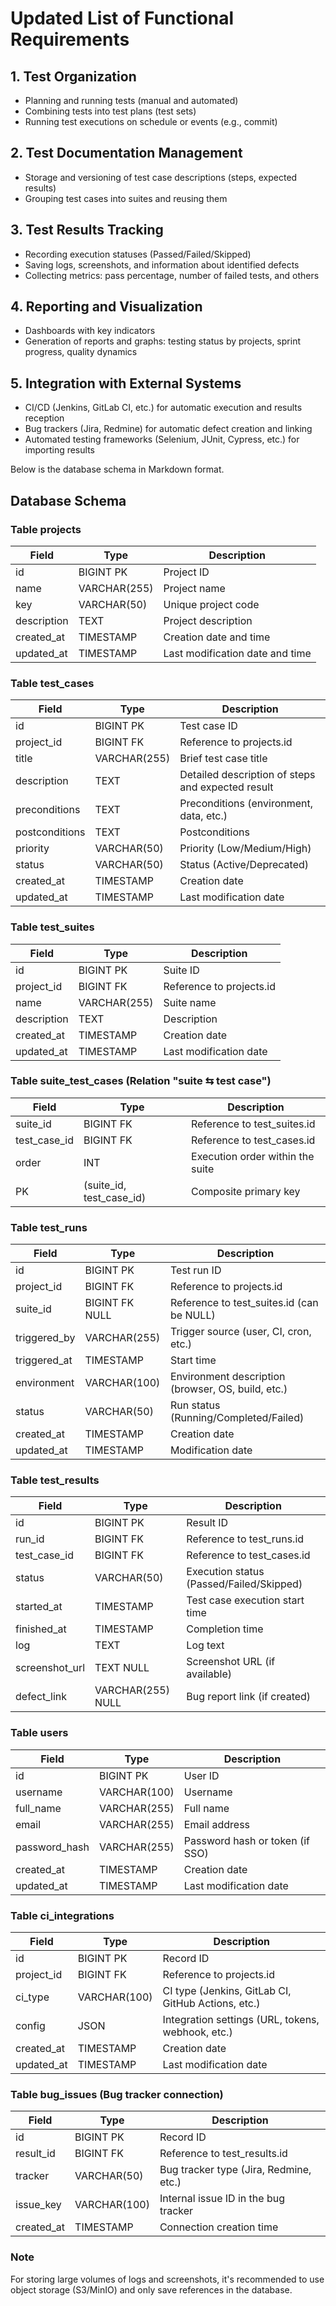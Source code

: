 # Updated List of Functional Requirements

## 1. Test Organization
- Planning and running tests (manual and automated)
- Combining tests into test plans (test sets)
- Running test executions on schedule or events (e.g., commit)

## 2. Test Documentation Management
- Storage and versioning of test case descriptions (steps, expected results)
- Grouping test cases into suites and reusing them

## 3. Test Results Tracking
- Recording execution statuses (Passed/Failed/Skipped)
- Saving logs, screenshots, and information about identified defects
- Collecting metrics: pass percentage, number of failed tests, and others

## 4. Reporting and Visualization
- Dashboards with key indicators
- Generation of reports and graphs: testing status by projects, sprint progress, quality dynamics

## 5. Integration with External Systems
- CI/CD (Jenkins, GitLab CI, etc.) for automatic execution and results reception
- Bug trackers (Jira, Redmine) for automatic defect creation and linking
- Automated testing frameworks (Selenium, JUnit, Cypress, etc.) for importing results

Below is the database schema in Markdown format.

## Database Schema

### Table projects
| Field       | Type         | Description                     |
| ----------- | ------------ | ------------------------------- |
| id          | BIGINT PK    | Project ID                      |
| name        | VARCHAR(255) | Project name                    |
| key         | VARCHAR(50)  | Unique project code             |
| description | TEXT         | Project description             |
| created_at  | TIMESTAMP    | Creation date and time          |
| updated_at  | TIMESTAMP    | Last modification date and time |

### Table test_cases
| Field          | Type         | Description                                      |
| -------------- | ------------ | ------------------------------------------------ |
| id             | BIGINT PK    | Test case ID                                     |
| project_id     | BIGINT FK    | Reference to projects.id                         |
| title          | VARCHAR(255) | Brief test case title                            |
| description    | TEXT         | Detailed description of steps and expected result|
| preconditions  | TEXT         | Preconditions (environment, data, etc.)          |
| postconditions | TEXT         | Postconditions                                   |
| priority       | VARCHAR(50)  | Priority (Low/Medium/High)                       |
| status         | VARCHAR(50)  | Status (Active/Deprecated)                       |
| created_at     | TIMESTAMP    | Creation date                                    |
| updated_at     | TIMESTAMP    | Last modification date                           |

### Table test_suites
| Field       | Type         | Description                     |
| ----------- | ------------ | ------------------------------- |
| id          | BIGINT PK    | Suite ID                        |
| project_id  | BIGINT FK    | Reference to projects.id        |
| name        | VARCHAR(255) | Suite name                      |
| description | TEXT         | Description                     |
| created_at  | TIMESTAMP    | Creation date                   |
| updated_at  | TIMESTAMP    | Last modification date          |

### Table suite_test_cases (Relation "suite ⇆ test case")
| Field        | Type                    | Description                      |
| ------------ | ----------------------- | -------------------------------- |
| suite_id     | BIGINT FK               | Reference to test_suites.id      |
| test_case_id | BIGINT FK               | Reference to test_cases.id       |
| order        | INT                     | Execution order within the suite |
| PK           | (suite_id, test_case_id)| Composite primary key            |

### Table test_runs
| Field        | Type           | Description                                       |
| ------------ | -------------- | ------------------------------------------------- |
| id           | BIGINT PK      | Test run ID                                       |
| project_id   | BIGINT FK      | Reference to projects.id                          |
| suite_id     | BIGINT FK NULL | Reference to test_suites.id (can be NULL)         |
| triggered_by | VARCHAR(255)   | Trigger source (user, CI, cron, etc.)             |
| triggered_at | TIMESTAMP      | Start time                                        |
| environment  | VARCHAR(100)   | Environment description (browser, OS, build, etc.)|
| status       | VARCHAR(50)    | Run status (Running/Completed/Failed)             |
| created_at   | TIMESTAMP      | Creation date                                     |
| updated_at   | TIMESTAMP      | Modification date                                 |

### Table test_results
| Field          | Type              | Description                                |
| -------------- | ----------------- | ------------------------------------------ |
| id             | BIGINT PK         | Result ID                                  |
| run_id         | BIGINT FK         | Reference to test_runs.id                  |
| test_case_id   | BIGINT FK         | Reference to test_cases.id                 |
| status         | VARCHAR(50)       | Execution status (Passed/Failed/Skipped)   |
| started_at     | TIMESTAMP         | Test case execution start time             |
| finished_at    | TIMESTAMP         | Completion time                            |
| log            | TEXT              | Log text                                   |
| screenshot_url | TEXT NULL         | Screenshot URL (if available)              |
| defect_link    | VARCHAR(255) NULL | Bug report link (if created)               |

### Table users
| Field         | Type         | Description                         |
| ------------- | ------------ | ----------------------------------- |
| id            | BIGINT PK    | User ID                             |
| username      | VARCHAR(100) | Username                            |
| full_name     | VARCHAR(255) | Full name                           |
| email         | VARCHAR(255) | Email address                       |
| password_hash | VARCHAR(255) | Password hash or token (if SSO)     |
| created_at    | TIMESTAMP    | Creation date                       |
| updated_at    | TIMESTAMP    | Last modification date              |

### Table ci_integrations
| Field      | Type         | Description                                      |
| ---------- | ------------ | ------------------------------------------------ |
| id         | BIGINT PK    | Record ID                                        |
| project_id | BIGINT FK    | Reference to projects.id                         |
| ci_type    | VARCHAR(100) | CI type (Jenkins, GitLab CI, GitHub Actions, etc.)|
| config     | JSON         | Integration settings (URL, tokens, webhook, etc.) |
| created_at | TIMESTAMP    | Creation date                                    |
| updated_at | TIMESTAMP    | Last modification date                           |

### Table bug_issues (Bug tracker connection)
| Field      | Type         | Description                             |
| ---------- | ------------ | --------------------------------------- |
| id         | BIGINT PK    | Record ID                               |
| result_id  | BIGINT FK    | Reference to test_results.id            |
| tracker    | VARCHAR(50)  | Bug tracker type (Jira, Redmine, etc.)  |
| issue_key  | VARCHAR(100) | Internal issue ID in the bug tracker    |
| created_at | TIMESTAMP    | Connection creation time                |

### Note
For storing large volumes of logs and screenshots, it's recommended to use object storage (S3/MinIO) and only save references in the database.